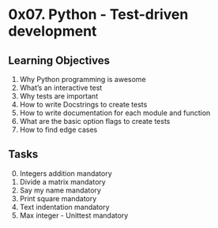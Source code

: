 # 0x07. Python - Test-driven development

## Learning Objectives

<ol>
<li>Why Python programming is awesome</li>
<li>What’s an interactive test</li>
<li>Why tests are important</li>
<li>How to write Docstrings to create tests</li>
<li>How to write documentation for each module and function</li>
<li>What are the basic option flags to create tests</li>
<li>How to find edge cases</li>
</ol>

## Tasks

0. Integers addition mandatory
1. Divide a matrix mandatory
2. Say my name mandatory
3. Print square mandatory
4. Text indentation mandatory
5. Max integer - Unittest mandatory
